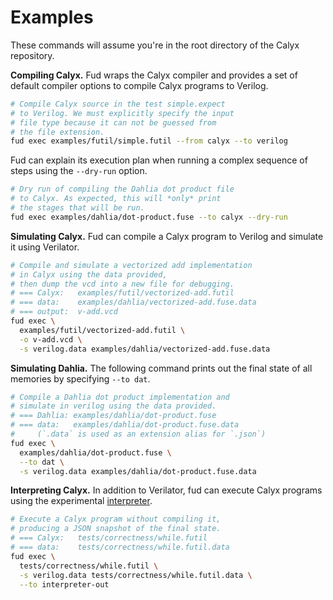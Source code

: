 # Examples

These commands will assume you're in the root directory of the Calyx
repository.

**Compiling Calyx.**
Fud wraps the Calyx compiler and provides a set of default compiler options
to compile Calyx programs to Verilog.

```bash
# Compile Calyx source in the test simple.expect
# to Verilog. We must explicitly specify the input
# file type because it can not be guessed from
# the file extension.
fud exec examples/futil/simple.futil --from calyx --to verilog
```

Fud can explain its execution plan when running a complex sequence of
steps using the `--dry-run` option.
```bash
# Dry run of compiling the Dahlia dot product file
# to Calyx. As expected, this will *only* print
# the stages that will be run.
fud exec examples/dahlia/dot-product.fuse --to calyx --dry-run
```

**Simulating Calyx.**
Fud can compile a Calyx program to Verilog and simulate it using Verilator.


```bash
# Compile and simulate a vectorized add implementation
# in Calyx using the data provided,
# then dump the vcd into a new file for debugging.
# === Calyx:   examples/futil/vectorized-add.futil
# === data:    examples/dahlia/vectorized-add.fuse.data
# === output:  v-add.vcd
fud exec \
  examples/futil/vectorized-add.futil \
  -o v-add.vcd \
  -s verilog.data examples/dahlia/vectorized-add.fuse.data
```

**Simulating Dahlia.**
The following command prints out the final state of all memories by specifying
`--to dat`.

```bash
# Compile a Dahlia dot product implementation and
# simulate in verilog using the data provided.
# === Dahlia: examples/dahlia/dot-product.fuse
# === data:   examples/dahlia/dot-product.fuse.data
#     (`.data` is used as an extension alias for `.json`)
fud exec \
  examples/dahlia/dot-product.fuse \
  --to dat \
  -s verilog.data examples/dahlia/dot-product.fuse.data
```

**Interpreting Calyx.**
In addition to Verilator, fud can execute Calyx programs using the experimental [interpreter](../interpreter.md).

```bash
# Execute a Calyx program without compiling it,
# producing a JSON snapshot of the final state.
# === Calyx:   tests/correctness/while.futil
# === data:    tests/correctness/while.futil.data
fud exec \
  tests/correctness/while.futil \
  -s verilog.data tests/correctness/while.futil.data \
  --to interpreter-out
```

